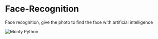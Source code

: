 # Face-Recognition

Face recognition, give the photo to find the face with artificial intelligence

![Monty Python](https://cdn.dribbble.com/users/3496409/screenshots/7749099/media/e28f5b7f3756d12dddc8a57e0f559219.gif)

